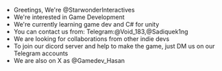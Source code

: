 - Greetings, We're @StarwonderInteractives
- We're interested in Game Development
- We're currently learning game dev and C# for unity 
- You can contact us from:
  Telegram:@Void_183,@Sadiquek1ng
- We are looking for collaborations from other indie devs                                  
- To join our dicord server and help to make the game, just DM us on our Telegram accounts
- We are also on X as @Gamedev_Hasan

